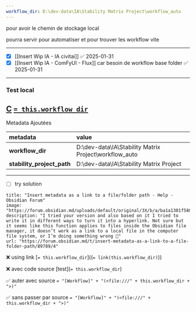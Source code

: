 ```yaml
---
workflow_dir: D:\dev-data\IA\Stability Matrix Project\workflow_auto
---
```

pour avoir le chemin de stockage local 

pourra servir pour automatiser et pour trouver les workflow vite 

--- 

- [x] [[Insert Wip IA - IA civitai]] ✅ 2025-01-31
- [x] [[Insert Wip IA - ComFyUI - Flux]] car besoin de workflow base folder ✅ 2025-01-31

--- 
### Test local 

[C](file:///C:%5C)
[`= this.workflow_dir`](file:///)
--- 
Metadata Ajoutées 

| metadata                     | value                                                 |
| :--------------------------- | :---------------------------------------------------- |
| **workflow_dir**             | D:\dev-data\IA\Stability Matrix Project\workflow_auto |
| **stability_project_path**   | D:\dev-data\IA\Stability Matrix Project               |

---

- [ ] try solution 
```embed
title: "Insert metadata as a link to a file/folder path - Help - Obsidian Forum"
image: "https://forum.obsidian.md/uploads/default/original/3X/b/a/ba1a1301f580d34a881803aa5ed8cf7ff3cdf0ef.png"
description: "I tried your version and also based on it I tried to write it in different ways to turn it into a hyperlink. Not sure but it seems like this function applies to files inside the Obsidian file manager, it doesn’t work as a link to a local file in the computer file system, or I’m doing something wrong 🤔"
url: "https://forum.obsidian.md/t/insert-metadata-as-a-link-to-a-file-folder-path/89789/4"
```


❌ using link 
[`= this.workflow_dir`]((`= link(this.workflow_dir)`))

❌ avec code source
[test](`= this.workflow_dir`)

✅ auter avec source 
`= "[Workflow]" + "(<file:///" + this.workflow_dir + ">)"`

✅ sans passer par source 
`= "[Workflow]" + "(<file:///" + this.workflow_dir + ">)"`




